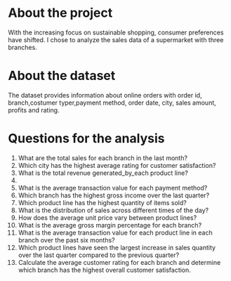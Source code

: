 # About the project
With the increasing focus on sustainable shopping, consumer preferences have shifted. I chose to analyze the sales data of a supermarket with three branches.
# About the dataset
The dataset provides information about online orders with order id, branch,costumer typer,payment method, order date, city, sales amount, profits and rating.
# Questions for the analysis
1. What are the total sales for each branch in the last month?
2. Which city has the highest average rating for customer satisfaction?
3. What is the total revenue generated_by_each product line?
4. 
5. What is the average transaction value for each payment method?
6. Which branch has the highest gross income over the last quarter?
7. Which product line has the highest quantity of items sold?
8. What is the distribution of sales across different times of the day?
9. How does the average unit price vary between product lines?
10. What is the average gross margin percentage for each branch?
11. What is the average transaction value for each product line in each branch over the past six months?
12. Which product lines have seen the largest increase in sales quantity over the last quarter compared to the previous quarter?
13. Calculate the average customer rating for each branch and determine which branch has the highest overall customer satisfaction.

